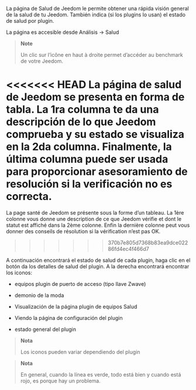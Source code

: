 La página de Salud de Jeedom le permite obtener una rápida visión general de
la salud de tu Jeedom. También indica (si los plugins
lo usan) el estado de salud por plugin.

La página es accesible desde Análisis  → Salud

> **Note**
>
> Un clic sur l’icône en haut à droite permet d’accéder au benchmark de votre
> Jeedom.

<<<<<<< HEAD
La página de salud de Jeedom se presenta en forma de tabla. La 1ra
columna te da una descripción de lo que Jeedom comprueba y su estado
se visualiza en la 2da columna. Finalmente, la última columna puede ser usada para
proporcionar asesoramiento de resolución si la verificación no es correcta.
=======
La page santé de Jeedom se présente sous la forme d’un tableau. La 1ère
colonne vous donne une description de ce que Jeedom vérifie et dont le statut
est affiché dans la 2ème colonne. Enfin la dernière colonne peut vous
donner des conseils de résolution si la vérification n’est pas OK.
>>>>>>> 370b7e805d7368b83ea9dce02286fd4ec4f466d7

A continuación encontrará el estado de salud de cada plugin, haga clic en el botón
da los detalles de salud del plugin. A la derecha encontrará
encontrar los iconos:

-   equipos plugin de puerto de acceso (tipo llave Zwave)

-   demonio de la moda

-   Visualización de la página plugin de equipos Salud

-   Viendo la página de configuración del plugin

-   estado general del plugin

> **Nota**
>
> Los iconos pueden variar dependiendo del plugin

> **Nota**
>
> En general, cuando la línea es verde, todo está bien
> y cuando está rojo, es porque hay un problema.
